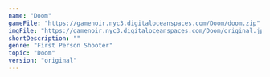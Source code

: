 ```yaml
---
name: "Doom"
gameFile: "https://gamenoir.nyc3.digitaloceanspaces.com/Doom/doom.zip"
imgFile: "https://gamenoir.nyc3.digitaloceanspaces.com/Doom/original.jpg"
shortDescription: ""
genre: "First Person Shooter"
topic: "Doom"
version: "original"
---
```

